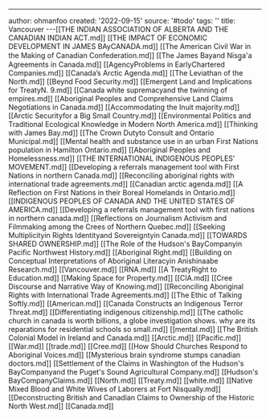 ---
author: ohmanfoo
created: '2022-09-15'
source: '#todo'
tags: ''
title: Vancouver
---[[THE INDIAN ASSOCIATION OF ALBERTA AND THE CANADIAN INDIAN ACT.md]]
[[THE IMPACT OF ECONOMIC DEVELOPMENT IN JAMES BAyCANADA.md]]
[[The American Civil War in the Making of Canadian Confederation.md]]
[[The James Bayand Nisg̲a'a Agreements in Canada.md]]
[[AgencyProblems in EarlyChartered Companies.md]]
[[Canada’s Arctic Agenda.md]]
[[The Leviathan of the North.md]]
[[Beynd Food Security.md]]
[[Emergent Land and Implications for TreatyN. 9.md]]
[[Canada white supremacyand the twinning of empires.md]]
[[Aboriginal Peoples and Comprehensive Land Claims Negotiations in Canada.md]]
[[Accommodating the Inuit majority.md]]
[[Arctic Securityfor a Big Small Country.md]]
[[Environmental Politics and Traditional Ecological Knowledge in Modern North America.md]]
[[Thinking with James Bay.md]]
[[The Crown Dutyto Consult and Ontario Municipal.md]]
[[Mental health and substance use in an urban First Nations population in Hamilton Ontario.md]]
[[Aboriginal Peoples and Homelessness.md]]
[[THE INTERNATIONAL INDIGENOUS PEOPLES’ MOVEMENT.md]]
[[Developing a referrals management tool with First Nations in northern Canada.md]]
[[Reconciling aboriginal rights with international trade agreements.md]]
[[Canadian arctic agenda.md]]
[[A Reflection on First Nations in their Boreal Homelands in Ontario.md]]
[[INDIGENOUS PEOPLES OF CANADA AND THE UNITED STATES OF AMERICA.md]]
[[Developing a referrals management tool with first nations in northern canada.md]]
[[Reflections on Journalism Activism and Filmmaking among the Crees of Northern Quebec.md]]
[[Seeking Multiplicityin Rights Identityand Sovereigntyin Canada.md]]
[[TOWARDS SHARED OWNERSHIP.md]]
[[The Role of the Hudson's BayCompanyin Pacific Northwest History.md]]
[[Aboriginal Right.md]]
[[Building on Conceptual Interpretations of Aboriginal Literacyin Anishinaabe Research.md]]
[[Vancouver.md]]
[[RNA.md]]
[[A TreatyRight to Education.md]]
[[Making Space for Property.md]]
[[CIA.md]]
[[Cree Discourse and Narrative Way of Knowing.md]]
[[Reconciling Aboriginal Rights with International Trade Agreements.md]]
[[The Ethic of Talking Softly.md]]
[[American.md]]
[[Canada Constructs an Indigenous Terror Threat.md]]
[[Differentiating indigenous citizenship.md]]
[[The catholic church in canada is worth billions, a globe investigation shows. why are its reparations for residential schools so small.md]]
[[mental.md]]
[[The British Colonial Model in Ireland and Canada.md]]
[[Arctic.md]]
[[Pacific.md]]
[[War.md]]
[[trade.md]]
[[Cree.md]]
[[How Should Churches Respond to Aboriginal Voices.md]]
[[Mysterious brain syndrome stumps canadian doctors.md]]
[[Settlement of the Claims in Washington of the Hudson's BayCompanyand the Puget's Sound Agricultural Company.md]]
[[Hudson's BayCompanyClaims.md]]
[[North.md]]
[[Treaty.md]]
[[white.md]]
[[Native Mixed Blood and White Wives of Laborers at Fort Nisqually.md]]
[[Deconstructing British and Canadian Claims to Ownership of the Historic North West.md]]
[[Canada.md]]
